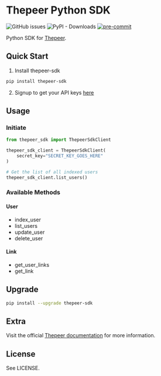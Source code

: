 # Thepeer Python SDK

![GitHub issues](https://img.shields.io/github/issues/Emmarex/thepeer-sdk-python)
![PyPI - Downloads](https://img.shields.io/pypi/dm/thepeer-sdk)
[![pre-commit](https://img.shields.io/badge/pre--commit-enabled-brightgreen?logo=pre-commit&logoColor=white)](https://github.com/pre-commit/pre-commit)

Python SDK for [Thepeer](https://thepeer.co/).

## Quick Start

1. Install thepeer-sdk

```bash
pip install thepeer-sdk
```

2. Signup to get your API keys [here](https://dashboard.thepeer.co/login)

## Usage


### Initiate
```python
from thepeer_sdk import ThepeerSdkClient

thepeer_sdk_client = ThepeerSdkClient(
    secret_key="SECRET_KEY_GOES_HERE"
)

# Get the list of all indexed users
thepeer_sdk_client.list_users()
```

### Available Methods
#### User
- index_user
- list_users
- update_user
- delete_user

#### Link
- get_user_links
- get_link

## Upgrade

```bash
pip install --upgrade thepeer-sdk
```

## Extra

Visit the official [Thepeer documentation](https://docs.thepeer.co/) for more information.


## License
See LICENSE.

